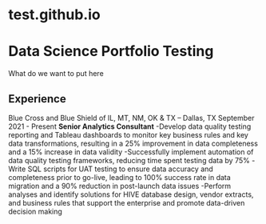 # test.github.io
# Data Science Portfolio Testing
What do we want to put here
## Experience
 Blue Cross and Blue Shield of IL, MT, NM, OK & TX – Dallas, TX September 2021 - Present 
 **Senior Analytics Consultant**
-Develop data quality testing reporting and Tableau dashboards to monitor key business rules and key data
transformations, resulting in a 25% improvement in data completeness and a 15% increase in data validity
-Successfully implement automation of data quality testing frameworks, reducing time spent testing data by 75%
-Write SQL scripts for UAT testing to ensure data accuracy and completeness prior to go-live, leading to 100% success
rate in data migration and a 90% reduction in post-launch data issues
-Perform analyses and identify solutions for HIVE database design, vendor extracts, and business rules that support the
enterprise and promote data-driven decision making
